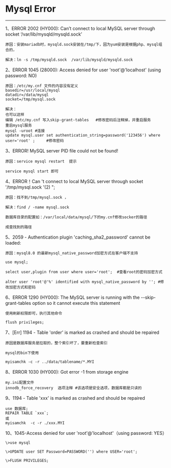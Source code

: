 # Mysql  Error

---

1、ERROR 2002 (HY000): Can’t connect to local MySQL server through socket ‘/var/lib/mysqld/mysqld.sock’

```
原因：安装mariadb时，mysqld.sock安装在/tmp/下，因为yum安装是根据php、mysql组合的，

解决：ln -s /tmp/mysqld.sock  /var/lib/mysqld/mysqld.sock
```

2、ERROR 1045 (28000): Access denied for user 'root'@'localhost' (using password: NO)

```
原因：/etc/my.cnf 文件的内容没有定义
basedir=/usr/local/mysql
datadir=/data/mysql
socket=/tmp/mysql.sock

解决：
也可以这样
编辑 /etc/my.cnf 写入skip-grant-tables   #修改密码后注释掉，并重启服务
重启mysql服务
mysql -uroot #连接
update mysql.user set authentication_string=password('123456') where user='root' ;     #修改密码
```

3、ERROR! MySQL server PID file could not be found!

```
原因：service mysql restart  提示

service mysql start 即可
```

4、ERROR！Can 't connect to local MySQL server through socket '/tmp/mysql.sock '(2) ";

```
原因：找不到/tmp/mysql.sock ，

解决：find / -name mysql.sock

数据库目录的配置如：/var/local/data/mysql/下的my.cnf修改socker的路径

成查找到的路径
```

5、2059 - Authentication plugin 'caching_sha2_password' cannot be loaded:

```
原因：mysql8.0 的最新mysql_native_password加密方式在客户端不支持

use mysql;

select user,plugin from user where user='root';  #查看root的密码加密方式

alter user 'root'@'%' identified with mysql_native_password by ''; #修改加密方式和密码
```

6、ERROR 1290 (HY000): The MySQL server is running with the --skip-grant-tables option so it cannot execute this statement

```
使用刷新权限即可，执行其他命令

flush privileges;
```

7、[Err] 1194 - Table 'order' is marked as crashed and should be repaired

```
原因是数据库服务是拉取的，整个索引坏了，要重新检查索引

mysql的bin下使用

myisamchk -c -r ../data/tablename/*.MYI
```

8、ERROR 1030 (HY000): Got error -1 from storage engine

```
my.ini配置文件
innodb_force_recovery  选项注释 #该选项是安全选项，数据库都是只读的
```

9、1194 - Table 'xxx' is marked as crashed and should be repaired

```
use 数据库;
REPAIR TABLE `xxx`;
或
myisamchk  -c -r ./xxx.MYI 
```

10、1045-Access denied for user 'root'@'localhost'（using password: YES）

```
\>use mysql

\>UPDATE user SET Password=PASSWORD('') where USER='root';

\>FLUSH PRIVILEGES;
```

